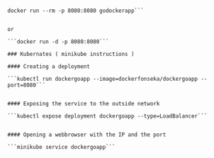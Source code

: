 ```docker build -t dockerfonseka/dockergoapp .

docker run --rm -p 8080:8080 godockerapp```


or 

```docker run -d -p 8080:8080```

### Kubernates ( minikube instructions )

#### Creating a deployment 

```kubectl run dockergoapp --image=dockerfonseka/dockergoapp --port=8080```


#### Exposing the service to the outside network 

```kubectl expose deployment dockergoapp --type=LoadBalancer```


#### Opening a webbrowser with the IP and the port 

```minikube service dockergoapp```